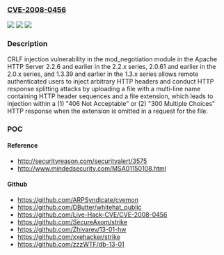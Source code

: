 ### [CVE-2008-0456](https://cve.mitre.org/cgi-bin/cvename.cgi?name=CVE-2008-0456)
![](https://img.shields.io/static/v1?label=Product&message=n%2Fa&color=blue)
![](https://img.shields.io/static/v1?label=Version&message=n%2Fa&color=blue)
![](https://img.shields.io/static/v1?label=Vulnerability&message=n%2Fa&color=brighgreen)

### Description

CRLF injection vulnerability in the mod_negotiation module in the Apache HTTP Server 2.2.6 and earlier in the 2.2.x series, 2.0.61 and earlier in the 2.0.x series, and 1.3.39 and earlier in the 1.3.x series allows remote authenticated users to inject arbitrary HTTP headers and conduct HTTP response splitting attacks by uploading a file with a multi-line name containing HTTP header sequences and a file extension, which leads to injection within a (1) "406 Not Acceptable" or (2) "300 Multiple Choices" HTTP response when the extension is omitted in a request for the file.

### POC

#### Reference
- http://securityreason.com/securityalert/3575
- http://www.mindedsecurity.com/MSA01150108.html

#### Github
- https://github.com/ARPSyndicate/cvemon
- https://github.com/DButter/whitehat_public
- https://github.com/Live-Hack-CVE/CVE-2008-0456
- https://github.com/SecureAxom/strike
- https://github.com/Zhivarev/13-01-hw
- https://github.com/xxehacker/strike
- https://github.com/zzzWTF/db-13-01

